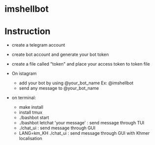 # imshellbot

# Instruction
- create a telegram account
- create bot account and generate your bot token
- create a file called "token" and place your access token to token file
- On istagram
  - add your bot by using @your_bot_name Ex: @imshellbot
  - send any message to @your_bot_name 

- on terminal:
  - make install
  - install tmux 
  - ./bashbot start
  - ./bashbot letchat 'your message' : send message through TUI
  - ./chat_ui : send message through GUI
  - LANG=km_KH ./chat_ui : send message through GUI with Khmer localisation
